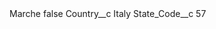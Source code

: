 <?xml version="1.0" encoding="UTF-8"?>
<CustomMetadata xmlns="http://soap.sforce.com/2006/04/metadata" xmlns:xsi="http://www.w3.org/2001/XMLSchema-instance" xmlns:xsd="http://www.w3.org/2001/XMLSchema">
    <label>Marche</label>
    <protected>false</protected>
    <values>
        <field>Country__c</field>
        <value xsi:type="xsd:string">Italy</value>
    </values>
    <values>
        <field>State_Code__c</field>
        <value xsi:type="xsd:string">57</value>
    </values>
</CustomMetadata>
